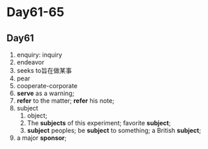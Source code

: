 # Day61-65

## Day61

1. enquiry: inquiry
2. endeavor
3. seeks to旨在做某事
4. pear
5. cooperate-corporate
6. **serve** as a warning;
7. **refer** to the matter; **refer** his note;
8. subject
   1. object;
   2. The **subjects** of this experiment; favorite **subject**;
   3. **subject** peoples;  be **subject** to something;  a British **subject**;
9. a major **sponsor**;
